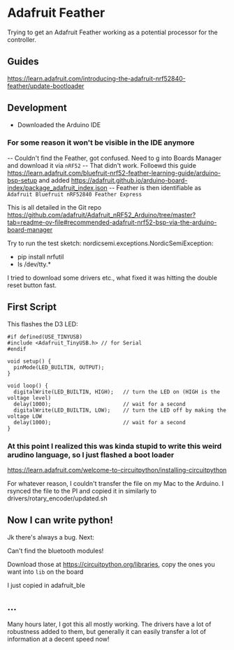 # Adafruit Feather

Trying to get an Adafruit Feather working as a potential processor for the controller.

## Guides
https://learn.adafruit.com/introducing-the-adafruit-nrf52840-feather/update-bootloader

## Development
* Downloaded the Arduino IDE

### For some reason it won't be visible in the IDE anymore
-- Couldn't find the Feather, got confused. Need to g into Boards Manager and download it via `nRF52`
-- That didn't work.  Folloewd this guide https://learn.adafruit.com/bluefruit-nrf52-feather-learning-guide/arduino-bsp-setup and added https://adafruit.github.io/arduino-board-index/package_adafruit_index.json 
-- Feather is then identifiable as `Adafruit Bluefruit nRF52840 Feather Express`

This is all detailed in the Git repo
https://github.com/adafruit/Adafruit_nRF52_Arduino/tree/master?tab=readme-ov-file#recommended-adafruit-nrf52-bsp-via-the-arduino-board-manager

Try to run the test sketch: nordicsemi.exceptions.NordicSemiException:

- pip install nrfutil
- ls /dev/tty.*

I tried to download some drivers etc., what fixed it was hitting the double reset button fast.  

## First Script
This flashes the D3 LED:

```
#if defined(USE_TINYUSB)
#include <Adafruit_TinyUSB.h> // for Serial
#endif

void setup() {
  pinMode(LED_BUILTIN, OUTPUT);
}

void loop() {
  digitalWrite(LED_BUILTIN, HIGH);   // turn the LED on (HIGH is the voltage level)
  delay(1000);                       // wait for a second
  digitalWrite(LED_BUILTIN, LOW);    // turn the LED off by making the voltage LOW
  delay(1000);                       // wait for a second
}
```

### At this point I realized this was kinda stupid to write this weird arudino language, so I just flashed a boot loader

https://learn.adafruit.com/welcome-to-circuitpython/installing-circuitpython

For whatever reason, I couldn't transfer the file on my Mac to the Arduino.  I rsynced the file to the PI and copied it in similarly to 
drivers/rotary_encoder/updated.sh


## Now I can write python!

Jk there's always a bug. Next:

Can't find the bluetooth modules!

Download those at https://circuitpython.org/libraries, copy the ones you want into `lib` on the board

I just copied in adafruit_ble

## ...

Many hours later, I got this all mostly working.  The drivers have a lot of robustness added to them, but generally it can easily transfer a lot of information at a decent speed now!
